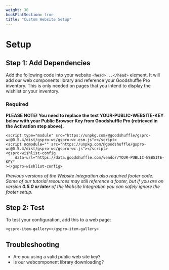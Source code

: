 ```yaml
---
weight: 30 
bookFlatSection: true 
title: "Custom Website Setup"
---
```


# Setup

## Step 1: Add Dependencies

Add the following code into your website `<head>...</head>` element. It will add our web components library and
reference your Goodshuffle Pro inventory. This is only needed on pages that you intend to display the wishlist or your
inventory.

### Required

**PLEASE NOTE! You need to replace the text YOUR-PUBLIC-WEBSITE-KEY below with your Public Browser Key from Goodshuffle Pro (retrieved in the Activation step above).**

```
<script type="module" src="https://unpkg.com/@goodshuffle/gspro-wc@0.5.4/dist/gspro-wc/gspro-wc.esm.js"></script>
<script nomodule="" src="https://unpkg.com/@goodshuffle/gspro-wc@0.5.4/dist/gspro-wc/gspro-wc.js"></script>
<gspro-wishlist-config
    data-url="https://data.goodshuffle.com/vendor/YOUR-PUBLIC-WEBSITE-KEY"
></gspro-wishlist-config>
```

*Previous versions of the Website Integration also required footer code. Some of our tutorial resources may still reference a footer, but if you are on version **0.5.0 or later** of the Website Integration you can safely ignore the footer setup.*

## Step 2: Test

To test your configuration, add this to a web page:

```
<gspro-item-gallery></gspro-item-gallery>
```

## Troubleshooting

- Are you using a valid public web site key?
- Is our webcomponent library downloading?
